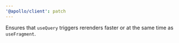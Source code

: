 ```yaml
---
'@apollo/client': patch
---
```


Ensures that `useQuery` triggers rerenders faster or at the same time as `useFragment`.
